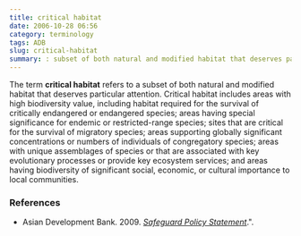```yaml
---
title: critical habitat
date: 2006-10-28 06:56
category: terminology
tags: ADB
slug: critical-habitat
summary: : subset of both natural and modified habitat that deserves particular attention.
---
```


The term **critical habitat** refers to a subset of both natural and modified habitat that deserves particular attention. Critical habitat includes areas with high biodiversity value, including habitat required for the survival of critically endangered or endangered species; areas having special significance for endemic or restricted-range species; sites that are critical for the survival of migratory species; areas supporting globally significant concentrations or numbers of individuals of congregatory species; areas with unique assemblages of species or that are associated with key evolutionary processes or provide key ecosystem services; and areas having biodiversity of significant social, economic, or cultural importance to local communities.

### References

* Asian Development Bank. 2009. *[Safeguard Policy Statement](http://www.adb.org/sites/default/files/institutional-document/32056/safeguard-policy-statement-june2009.pdf)*.".

